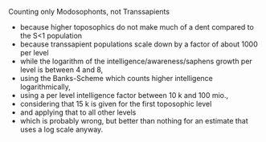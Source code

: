 Counting only Modosophonts, not Transsapients 
- because higher toposophics do not make much of a dent compared to the S<1 population
- because transsapient populations scale down by a factor of about 1000 per level
- while the logarithm of the intelligence/awareness/saphens growth per level is between 4 and 8, 
- using the Banks-Scheme which counts higher intelligence logarithmically, 
- using a per level intelligence factor between 10 k and 100 mio., 
- considering that 15 k is given for the first toposophic level 
- and applying that to all other levels
- which is probably wrong, but better than nothing for an estimate that uses a log scale anyway.

